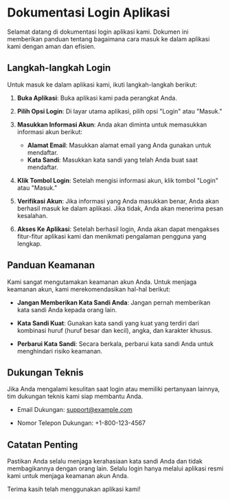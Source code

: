 # Dokumentasi Login Aplikasi

Selamat datang di dokumentasi login aplikasi kami. Dokumen ini memberikan panduan tentang bagaimana cara masuk ke dalam aplikasi kami dengan aman dan efisien.

## Langkah-langkah Login

Untuk masuk ke dalam aplikasi kami, ikuti langkah-langkah berikut:

1. **Buka Aplikasi**: Buka aplikasi kami pada perangkat Anda.

2. **Pilih Opsi Login**: Di layar utama aplikasi, pilih opsi "Login" atau "Masuk."

3. **Masukkan Informasi Akun**: Anda akan diminta untuk memasukkan informasi akun berikut:
   - **Alamat Email**: Masukkan alamat email yang Anda gunakan untuk mendaftar.
   - **Kata Sandi**: Masukkan kata sandi yang telah Anda buat saat mendaftar.

4. **Klik Tombol Login**: Setelah mengisi informasi akun, klik tombol "Login" atau "Masuk."

5. **Verifikasi Akun**: Jika informasi yang Anda masukkan benar, Anda akan berhasil masuk ke dalam aplikasi. Jika tidak, Anda akan menerima pesan kesalahan.

6. **Akses Ke Aplikasi**: Setelah berhasil login, Anda akan dapat mengakses fitur-fitur aplikasi kami dan menikmati pengalaman pengguna yang lengkap.

## Panduan Keamanan

Kami sangat mengutamakan keamanan akun Anda. Untuk menjaga keamanan akun, kami merekomendasikan hal-hal berikut:

- **Jangan Memberikan Kata Sandi Anda**: Jangan pernah memberikan kata sandi Anda kepada orang lain.

- **Kata Sandi Kuat**: Gunakan kata sandi yang kuat yang terdiri dari kombinasi huruf (huruf besar dan kecil), angka, dan karakter khusus.

- **Perbarui Kata Sandi**: Secara berkala, perbarui kata sandi Anda untuk menghindari risiko keamanan.

## Dukungan Teknis

Jika Anda mengalami kesulitan saat login atau memiliki pertanyaan lainnya, tim dukungan teknis kami siap membantu Anda.

- Email Dukungan: [support@example.com](mailto:support@example.com)

- Nomor Telepon Dukungan: +1-800-123-4567

## Catatan Penting

Pastikan Anda selalu menjaga kerahasiaan kata sandi Anda dan tidak membagikannya dengan orang lain. Selalu login hanya melalui aplikasi resmi kami untuk menjaga keamanan akun Anda.

Terima kasih telah menggunakan aplikasi kami!


